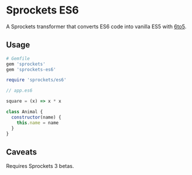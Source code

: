# Sprockets ES6

A Sprockets transformer that converts ES6 code into vanilla ES5 with [6to5](https://6to5.github.io).

## Usage

``` ruby
# Gemfile
gem 'sprockets'
gem 'sprockets-es6'
```


``` ruby
require 'sprockets/es6'
```

``` js
// app.es6

square = (x) => x * x

class Animal {
  constructor(name) {
    this.name = name
  }
}
```

## Caveats

Requires Sprockets 3 betas.
